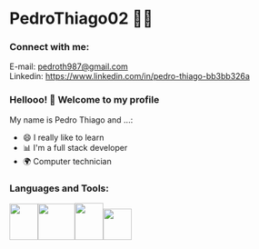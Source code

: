 
# PedroThiago02 :man_technologist:
<h3 align="left">Connect with me:</h3>
<p align="left">
</p>

 E-mail: pedroth987@gmail.com<br>
Linkedin: https://www.linkedin.com/in/pedro-thiago-bb3bb326a

### Hellooo! 👋 Welcome to my profile

My name is Pedro Thiago and ...:

 - 😄 I really like to learn
 - 📊 I'm a full stack developer
 - 🌍 Computer technician

<h3 align="left">Languages and Tools:
</h3>
<p align="left"><img src="https://upload.wikimedia.org/wikipedia/commons/thumb/d/d5/CSS3_logo_and_wordmark.svg/1452px-CSS3_logo_and_wordmark.svg.png" width="50" height="64"><img src="https://i.ibb.co/gFmx3Vb/HTML5-logo-and-wordmark-svg.png" width="65" height="64.5"><img src="https://icon-library.com/images/js-icon/js-icon-26.jpg" width="50" height="65"><img class="ig" src="https://i.ibb.co/VD9zKGT/Python-logo.png" width="50" height="55"></p>
<style>
 .ig{
  paddin-left:6px;
  }
</style>
